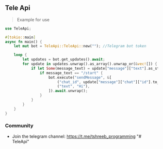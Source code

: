 ## Tele Api

> Example for use

``` rust
use TeleApi; 

#[tokio::main]
async fn main() {
    let mut bot = TeleApi::TeleApi::new(""); //Telegram bot token

    loop {
        let updates = bot.get_updates().await;
        for update in updates.unwrap().as_array().unwrap_or(&vec![]) {
            if let Some(message_text) = update["message"]["text"].as_str() {
                if message_text == "/start" {
                    bot.execute("sendMessage", &[
                        ("chat_id", update["message"]["chat"]["id"].to_string().as_str()),
                        ("text", "Hi"),
                    ]).await.unwrap();
                }
            }
        }
    }
}

```

### Community

- Join the telegram channel: https://t.me/tshreeb_programming
"# TeleApi" 

